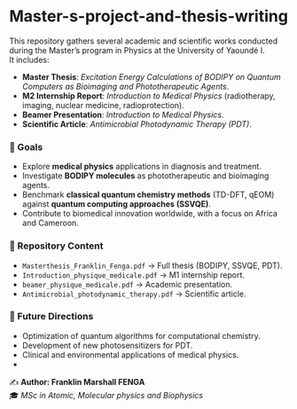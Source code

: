 # Master-s-project-and-thesis-writing  

This repository gathers several academic and scientific works conducted during the Master’s program in Physics at the University of Yaoundé I.  
It includes:  

- **Master Thesis**: *Excitation Energy Calculations of BODIPY on Quantum Computers as Bioimaging and Phototherapeutic Agents*.  
- **M2 Internship Report**: *Introduction to Medical Physics* (radiotherapy, imaging, nuclear medicine, radioprotection).  
- **Beamer Presentation**: *Introduction to Medical Physics*.  
- **Scientific Article**: *Antimicrobial Photodynamic Therapy (PDT)*.  

### 🎯 Goals
- Explore **medical physics** applications in diagnosis and treatment.  
- Investigate **BODIPY molecules** as phototherapeutic and bioimaging agents.  
- Benchmark **classical quantum chemistry methods** (TD-DFT, qEOM) against **quantum computing approaches (SSVQE)**.  
- Contribute to biomedical innovation worldwide, with a focus on Africa and Cameroon. 

### 📂 Repository Content
- `Masterthesis_Franklin_Fenga.pdf` → Full thesis (BODIPY, SSVQE, PDT).  
- `Introduction_physique_medicale.pdf` → M1 internship report.  
- `beamer_physique_medicale.pdf` → Academic presentation.  
- `Antimicrobial_photodynamic_therapy.pdf` → Scientific article.  

### 🚀 Future Directions
- Optimization of quantum algorithms for computational chemistry.  
- Development of new photosensitizers for PDT.  
- Clinical and environmental applications of medical physics.
- 
✍️ **Author: Franklin Marshall  FENGA**  
🎓 *MSc in Atomic, Molecular physics and Biophysics*  
